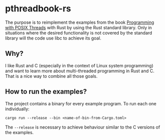 # pthreadbook-rs
The purpose is to reimplement the examples from the book [Programming with POSIX Threads](http://www.informit.com/store/programming-with-posix-threads-9780201633924) with Rust by using the Rust standard library. Only in situations where the desired functionality is not covered by the standard library will the code use libc to achieve its goal.

## Why?
I like Rust and C (especially in the context of Linux system programming) and want to learn more about multi-threaded programming in Rust and C. That is a nice way to combine all those goals.

## How to run the examples?
The project contains a binary for every example program. To run each one individually:

```
cargo run --release --bin <name-of-bin-from-Cargo.toml>
```

The `--release` is necessary to achieve behaviour similar to the C versions of the examples.

